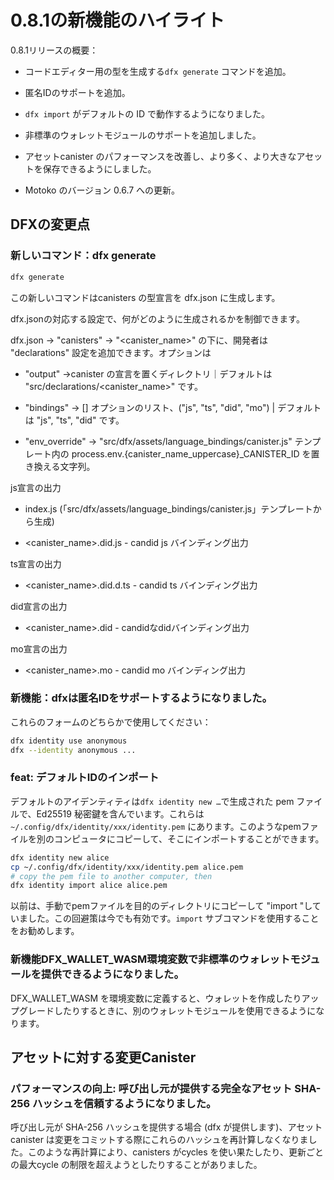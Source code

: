 # 0.8.1の新機能のハイライト

0.8.1リリースの概要：

- コードエディター用の型を生成する`dfx generate` コマンドを追加。

- 匿名IDのサポートを追加。

- `dfx import` がデフォルトの ID で動作するようになりました。

- 非標準のウォレットモジュールのサポートを追加しました。

- アセットcanister のパフォーマンスを改善し、より多く、より大きなアセットを保存できるようにしました。

- Motoko のバージョン 0.6.7 への更新。

## DFXの変更点

### 新しいコマンド：dfx generate

``` bash
dfx generate
```

この新しいコマンドはcanisters の型宣言を dfx.json に生成します。

dfx.jsonの対応する設定で、何がどのように生成されるかを制御できます。

dfx.json → "canisters" → "\<canister\_name\>" の下に、開発者は "declarations" 設定を追加できます。オプションは

- "output" →canister の宣言を置くディレクトリ｜デフォルトは "src/declarations/\<canister\_name\>" です。

- "bindings" → \[\] オプションのリスト、("js", "ts", "did", "mo") | デフォルトは "js", "ts", "did" です。

- "env\_override" → "src/dfx/assets/language\_bindings/canister.js" テンプレート内の process.env.{canister\_name\_uppercase}\_CANISTER\_ID を置き換える文字列。

js宣言の出力

- index.js (「src/dfx/assets/language\_bindings/canister.js」テンプレートから生成)

- \<canister\_name\>.did.js - candid js バインディング出力

ts宣言の出力

- \<canister\_name\>.did.d.ts - candid ts バインディング出力

did宣言の出力

- \<canister\_name\>.did - candidなdidバインディング出力

mo宣言の出力

- \<canister\_name\>.mo - candid mo バインディング出力

### 新機能：dfxは匿名IDをサポートするようになりました。

これらのフォームのどちらかで使用してください：

``` bash
dfx identity use anonymous
dfx --identity anonymous ...
```

### feat: デフォルトIDのインポート

デフォルトのアイデンティティは`dfx identity new …​` で生成された pem ファイルで、Ed25519 秘密鍵を含んでいます。これらは`~/.config/dfx/identity/xxx/identity.pem` にあります。このようなpemファイルを別のコンピュータにコピーして、そこにインポートすることができます。

``` bash
dfx identity new alice
cp ~/.config/dfx/identity/xxx/identity.pem alice.pem
# copy the pem file to another computer, then
dfx identity import alice alice.pem
```

以前は、手動でpemファイルを目的のディレクトリにコピーして "import "していました。この回避策は今でも有効です。`import` サブコマンドを使用することをお勧めします。

### 新機能DFX\_WALLET\_WASM環境変数で非標準のウォレットモジュールを提供できるようになりました。

DFX\_WALLET\_WASM を環境変数に定義すると、ウォレットを作成したりアップグレードしたりするときに、別のウォレットモジュールを使用できるようになります。

## アセットに対する変更Canister

### パフォーマンスの向上: 呼び出し元が提供する完全なアセット SHA-256 ハッシュを信頼するようになりました。

呼び出し元が SHA-256 ハッシュを提供する場合 (dfx が提供します)、アセットcanister は変更をコミットする際にこれらのハッシュを再計算しなくなりました。このような再計算により、canisters がcycles を使い果たしたり、更新ごとの最大cycle の制限を超えようとしたりすることがありました。

<!---
# Highlights of what’s new in 0.8.1

An overview of the 0.8.1 release:

-   Adds a `dfx generate` command to generate types for code editors.

-   Adds support for anonymous identities.

-   Makes `dfx import` work with default identities.

-   Adds support for nonstandard wallet modules.

-   Improves performance of the asset canister to allow for storage of more and larger assets.

-   Updates to version 0.6.7 of Motoko.

## Changes to DFX

### New command: dfx generate

``` bash
dfx generate
```

This new command will generate type declarations for canisters in dfx.json.

You can control what will be generated and how with corresponding configuration in dfx.json.

Under dfx.json → "canisters" → "\<canister_name\>", developers can add a "declarations" config. Options are:

-   "output" → directory to place declarations for that canister \| default is "src/declarations/\<canister_name\>"

-   "bindings" → \[\] list of options, ("js", "ts", "did", "mo") \| default is "js", "ts", "did"

-   "env_override" → a string that will replace process.env.{canister_name_uppercase}\_CANISTER_ID in the "src/dfx/assets/language_bindings/canister.js" template.

js declarations output

-   index.js (generated from "src/dfx/assets/language_bindings/canister.js" template)

-   \<canister_name\>.did.js - candid js binding output

ts declarations output

-   \<canister_name\>.did.d.ts - candid ts binding output

did declarations output

-   \<canister_name\>.did - candid did binding output

mo declarations output

-   \<canister_name\>.mo - candid mo binding output

### New feature: dfx now supports the anonymous identity

Use it with either of these forms:

``` bash
dfx identity use anonymous
dfx --identity anonymous ...
```

### feat: import default identities

Default identities are the pem files generated by `dfx identity new …​` which contain Ed25519 private keys. They are located at `~/.config/dfx/identity/xxx/identity.pem`. Now, you can copy such pem file to another computer and import it there.

``` bash
dfx identity new alice
cp ~/.config/dfx/identity/xxx/identity.pem alice.pem
# copy the pem file to another computer, then
dfx identity import alice alice.pem
```

Before, people could manually copy the pem files to the target directory to "import". That workaround still works. We suggest using the `import` subcommand since it also validate the private key.

### New feature: Can now provide a nonstandard wallet module with DFX_WALLET_WASM environment variable

Define DFX_WALLET_WASM in the environment to use a different wasm module when creating or upgrading the wallet.

## Changes to the Asset Canister

### Performance improvement: trust full asset SHA-256 hashes provided by the caller

When the caller provides SHA-256 hashes (which dfx does), the asset canister will no longer recompute these hashes when committing the changes. These recomputations were causing canisters to run out of cycles, or to attempt to exceed the maximum cycle limit per update.

-->
